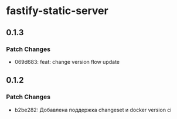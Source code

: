 # fastify-static-server

## 0.1.3

### Patch Changes

- 069d683: feat: change version flow update

## 0.1.2

### Patch Changes

- b2be282: Добавлена поддержка changeset и docker version ci
